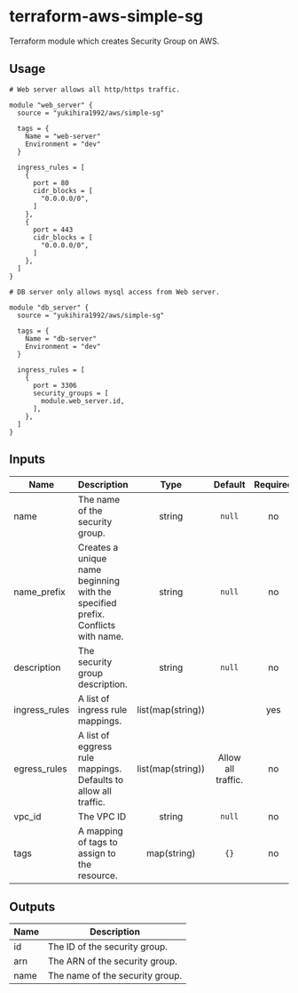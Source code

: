# terraform-aws-simple-sg
Terraform module which creates Security Group on AWS.

## Usage

```hcl-terraform
# Web server allows all http/https traffic.

module "web_server" {
  source = "yukihira1992/aws/simple-sg"

  tags = {
    Name = "web-server"
    Environment = "dev"
  }

  ingress_rules = [
    {
      port = 80
      cidr_blocks = [
        "0.0.0.0/0",
      ]
    },
    {
      port = 443
      cidr_blocks = [
        "0.0.0.0/0",
      ]
    },
  ]
}

# DB server only allows mysql access from Web server.

module "db_server" {
  source = "yukihira1992/aws/simple-sg"

  tags = {
    Name = "db-server"
    Environment = "dev"
  }

  ingress_rules = [
    {
      port = 3306
      security_groups = [
        module.web_server.id,
      ],
    },
  ]
}
```

## Inputs

| Name | Description | Type | Default | Required |
|------|-------------|:----:|:-----:|:-----:|
| name | The name of the security group. | string | `null` | no |
| name_prefix | Creates a unique name beginning with the specified prefix. Conflicts with name. | string | `null` | no |
| description | The security group description. | string | `null` | no |
| ingress_rules | A list of ingress rule mappings. | list(map(string)) | | yes |
| egress_rules | A list of eggress rule mappings. Defaults to allow all traffic. | list(map(string)) | Allow all traffic. | no |
| vpc_id | The VPC ID | string | `null` | no |
| tags | A mapping of tags to assign to the resource. | map(string) | `{}` | no |

## Outputs

| Name | Description |
|------|-------------|
| id | The ID of the security group. |
| arn | The ARN of the security group. |
| name | The name of the security group. |
